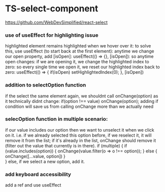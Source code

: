 # TS-select-component

https://github.com/WebDevSimplified/react-select

### use of useEffect for highlighting issue
highlighted element remains highlighted when we hover over it: to solve this, use useEffect (to start back at the first element):
anytime we change our open property, add [isOpen]: useEffect(() => {}, [isOpen]): so anytime open changes: if we are opening it, we change the highlighted index to zero: so every single time we open it, we reset our highlighted index back to zero:
useEffect(() => {
    if(isOpen) setHighlightedIndex(0);
  }, [isOpen])


### addition to selectOption function
if the select the same element again, we shouldnt call onChange(option) as it technically didnt change: if(option !== value) onChange(option);
adding if condition will save us from calling onChange more than we actually need

### selecOption function in multiple scenario:
if our value includes our option then we want to unselect it when we click on it. i.e. if we already selected this option before, if we reselect it, it will remove it from the list; if it's already in the list, onChange should remove it (filter out the value that currently is in there).
if (multiple) {
      if (value.includes(option)) {
        onChange(value.filter(o => o !== option));
      } else {
        onChange([...value, option])
      }       
}
else, if we select a new option, add it.

### add keyboard accessibility
add a ref and use useEffect


